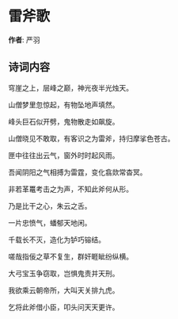 # 雷斧歌

**作者**: 严羽

## 诗词内容

穹崖之上，层峰之巅，神光夜半光烛天。

山僧梦里忽惊起，有物坠地声填然。

峰头巨石似开劈，鬼物散走如飙旋。

山僧晓见不敢取，有客识之为雷斧，持归摩挲色苍古。

匣中往往出云气，窗外时时起风雨。

吾闻阴阳之气相搏为雷霆，变化翕欻常杳冥。

非若革鼍考击之为声，不知此斧何从形。

乃是比干之心，朱云之舌。

一片忠愤气，蟠郁天地闲。

千载长不灭，造化为𬬻巧镕结。

嗟哉指佞之草不复生，群奸睚眦纷纵横。

大弓宝玉争窃取，岂惧鬼责并天刑。

我欲乘云朝帝所，大叫天关排九虎。

乞将此斧借小臣，叩头问天天更许。

